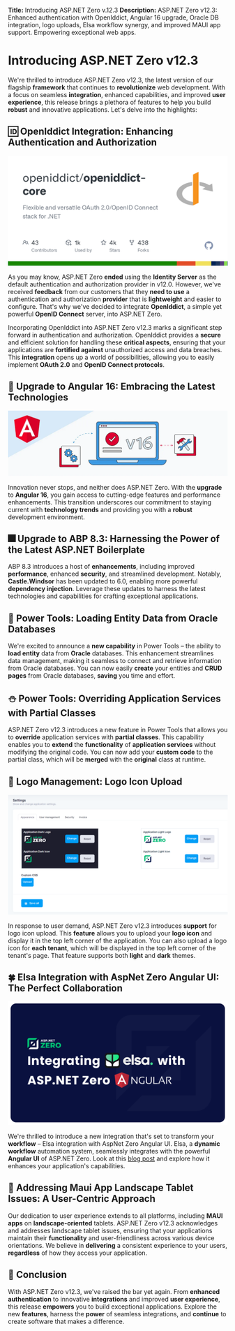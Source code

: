 **Title:** Introducing ASP.NET Zero v.12.3
**Description:** ASP.NET Zero v12.3: Enhanced authentication with OpenIddict, Angular 16 upgrade, Oracle DB integration, logo uploads, Elsa workflow synergy, and improved MAUI app support. Empowering exceptional web apps.

# Introducing ASP.NET Zero v12.3

We're thrilled to introduce ASP.NET Zero v12.3, the latest version of our flagship **framework** that continues to **revolutionize** web development. With a focus on seamless **integration**, enhanced capabilities, and improved **user experience**, this release brings a plethora of features to help you build **robust** and innovative applications. Let's delve into the highlights:

## 🆔 OpenIddict Integration: Enhancing Authentication and Authorization

![OpenIddict](images/blog/openiddict-core.png)

As you may know, ASP.NET Zero **ended** using the **Identity Server** as the default authentication and authorization provider in v12.0. However, we've received **feedback** from our customers that they **need to use** a authentication and authorization **provider** that is **lightweight** and easier to configure. That's why we've decided to integrate **OpenIddict**, a simple yet powerful **OpenID Connect** server, into ASP.NET Zero.

Incorporating OpenIddict into ASP.NET Zero v12.3 marks a significant step forward in authentication and authorization. OpenIddict provides a **secure** and efficient solution for handling these **critical aspects**, ensuring that your applications are **fortified against** unauthorized access and data breaches. This **integration** opens up a world of possibilities, allowing you to easily implement **OAuth 2.0** and **OpenID Connect protocols**.

## 🌅 Upgrade to Angular 16: Embracing the Latest Technologies

![Angular 16](images/blog/angular16.webp)

Innovation never stops, and neither does ASP.NET Zero. With the **upgrade** to **Angular 16**, you gain access to cutting-edge features and performance enhancements. This transition underscores our commitment to staying current with **technology trends** and providing you with a **robust** development environment. 

## 🎆 Upgrade to ABP 8.3: Harnessing the Power of the Latest ASP.NET Boilerplate

ABP 8.3 introduces a host of **enhancements**, including improved **performance**, enhanced **security**, and streamlined development. Notably, **Castle.Windsor** has been updated to 6.0, enabling more powerful **dependency injection**. Leverage these updates to harness the latest technologies and capabilities for crafting exceptional applications.

## 🏹 Power Tools: Loading Entity Data from Oracle Databases

We're excited to announce a **new capability** in Power Tools – the ability to **load entity** data from **Oracle** databases. This enhancement streamlines data management, making it seamless to connect and retrieve information from Oracle databases. You can now easily **create** your entities and **CRUD pages** from Oracle databases, **saving** you time and effort.

## ⛄️ Power Tools: Overriding Application Services with Partial Classes

ASP.NET Zero v12.3 introduces a new feature in Power Tools that allows you to **override** application services with **partial classes**. This capability enables you to **extend** the **functionality** of **application services** without modifying the original code. You can now add your **custom code** to the partial class, which will be **merged** with the **original** class at runtime.

## 🏰 Logo Management: Logo Icon Upload

![Logo Icon Upload](images/blog/upload-logo-icon-aspnetzero.png)

In response to user demand, ASP.NET Zero v12.3 introduces **support** for logo icon upload. This **feature** allows you to upload your **logo icon** and display it in the top left corner of the application. You can also upload a logo icon for **each tenant**, which will be displayed in the top left corner of the tenant's page. That feature supports both **light** and **dark** themes.

## 🍀 Elsa Integration with AspNet Zero Angular UI: The Perfect Collaboration

![Elsa](images/blog/integrating-elsa-with-asp.net-zero-angular.png)

We're thrilled to introduce a new integration that's set to transform your **workflow** – Elsa integration with AspNet Zero Angular UI. Elsa, a **dynamic workflow** automation system, seamlessly integrates with the powerful **Angular UI** of ASP.NET Zero. Look at this [blog post](https://aspnetzero.com/blog/integrating-elsa-with-aspnet-zero-angular) and explore how it enhances your application's capabilities.

## 📱 Addressing Maui App Landscape Tablet Issues: A User-Centric Approach

Our dedication to user experience extends to all platforms, including **MAUI apps** on **landscape-oriented** tablets. ASP.NET Zero v12.3 acknowledges and addresses landscape tablet issues, ensuring that your applications maintain their **functionality** and user-friendliness across various device orientations. We believe in **delivering** a consistent experience to your users, **regardless** of how they access your application.

## 🙏 Conclusion

With ASP.NET Zero v12.3, we've raised the bar yet again. From **enhanced authentication** to innovative **integrations** and improved **user experience**, this release **empowers** you to build exceptional applications. Explore the new **features**, harness the **power** of seamless integrations, and **continue** to create software that makes a difference.
